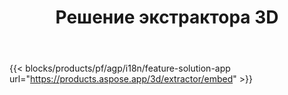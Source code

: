 ﻿---
title: Решение экстрактора 3D 
weight: 7730
url: /ru/extractor
limit: 
description: Конвертировать 3D файлов в Autodesk, Draco, Wavefront, 3D Studio и многие другие форматы
---
{{< blocks/products/pf/agp/i18n/feature-solution-app url="https://products.aspose.app/3d/extractor/embed" >}} 
